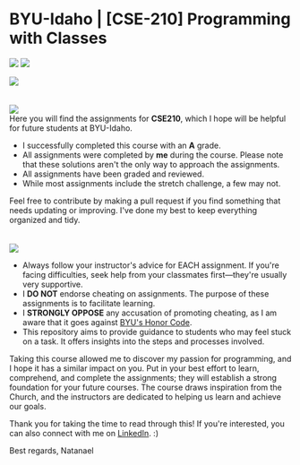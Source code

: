 # BYU-Idaho | [CSE-210] Programming with Classes<br>
<picture><img src="https://img.shields.io/badge/2023-blue?style=for-the-badge&label=JAN"></picture>    <a href="https://www.linkedin.com/in/natanael-damatta/" target="_blank"><img src="https://img.shields.io/badge/LinkedIn-0077B5?style=for-the-badge&logo=linkedin&logoColor=white"></a>

<picture><img src="https://github.com/ndamatta/CSE210-BYU-Idaho/assets/105658793/c3c404e6-4b3d-4766-ab21-b52a3990b53d"></picture><br>
<br>
<br>
<picture><img src="https://img.shields.io/badge/INFORMATION:-blue"></picture><br>
Here you will find the assignments for <strong>CSE210</strong>, which I hope will be helpful for future students at BYU-Idaho.<br>

<ul>
  <li>I successfully completed this course with an <strong>A</strong> grade.</li>
  <li>All assignments were completed by <b>me</b> during the course. Please note that these solutions aren't the only way to approach the assignments.</li>
  <li>All assignments have been graded and reviewed.</li>
  <li>While most assignments include the stretch challenge, a few may not.</li>
</ul> 

Feel free to contribute by making a pull request if you find something that needs updating or improving. I've done my best to keep everything organized and tidy.<br>
<br>
<br>
<picture><img src="https://img.shields.io/badge/DISCLAIMER:-red"></picture>
<ul>
  <li>Always follow your instructor's advice for EACH assignment. If you're facing difficulties, seek help from your classmates first—they're usually very supportive.</li>
  <li>I <strong>DO NOT</strong> endorse cheating on assignments. The purpose of these assignments is to facilitate learning.</li>
  <li>I <strong>STRONGLY OPPOSE</strong> any accusation of promoting cheating, as I am aware that it goes against <a href="https://dfkpq46c1l9o7.cloudfront.net/pdfs/148e250c14f5be811f0c42353b9d46dc.pdf">BYU's Honor Code</a>.</li>
  <li>This repository aims to provide guidance to students who may feel stuck on a task. It offers insights into the steps and processes involved.</li>
</ul>

Taking this course allowed me to discover my passion for programming, and I hope it has a similar impact on you. Put in your best effort to learn, comprehend, and complete the assignments; they will establish a strong foundation for your future courses.
The course draws inspiration from the Church, and the instructors are dedicated to helping us learn and achieve our goals.

Thank you for taking the time to read through this! If you're interested, you can also connect with me on <a href="https://www.linkedin.com/in/natanael-damatta/">LinkedIn</a>. :)

Best regards,
Natanael
